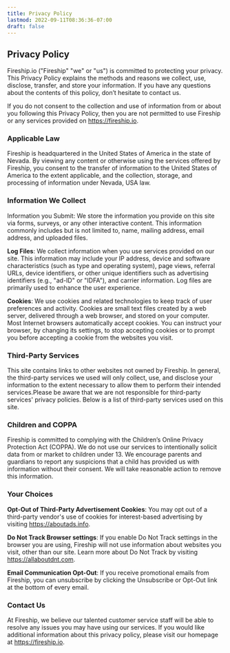 ```yaml
---
title: Privacy Policy
lastmod: 2022-09-11T08:36:36-07:00
draft: false
---
```


## Privacy Policy

Fireship.io ("Fireship" "we" or "us") is committed to protecting your privacy. This Privacy Policy explains the methods and reasons we collect, use, disclose, transfer, and store your information. If you have any questions about the contents of this policy, don’t hesitate to contact us.

If you do not consent to the collection and use of information from or about you following this Privacy Policy, then you are not permitted to use Fireship or any services provided on https://fireship.io.

### Applicable Law
Fireship is headquartered in the United States of America in the state of Nevada. By viewing any content or otherwise using the services offered by Fireship, you consent to the transfer of information to the United States of America to the extent applicable, and the collection, storage, and processing of information under Nevada, USA law.

### Information We Collect
Information you Submit: We store the information you provide on this site via forms, surveys, or any other interactive content. This information commonly includes but is not limited to, name, mailing address, email address, and uploaded files.

**Log Files**: We collect information when you use services provided on our site. This information may include your IP address, device and software characteristics (such as type and operating system), page views, referral URLs, device identifiers, or other unique identifiers such as advertising identifiers (e.g., "ad-ID" or "IDFA"), and carrier information. Log files are primarily used to enhance the user experience.

**Cookies**: We use cookies and related technologies to keep track of user preferences and activity. Cookies are small text files created by a web server, delivered through a web browser, and stored on your computer. Most Internet browsers automatically accept cookies. You can instruct your browser, by changing its settings, to stop accepting cookies or to prompt you before accepting a cookie from the websites you visit.

### Third-Party Services
This site contains links to other websites not owned by Fireship. In general, the third-party services we used will only collect, use, and disclose your information to the extent necessary to allow them to perform their intended services.Please be aware that we are not responsible for third-party services' privacy policies. Below is a list of third-party services used on this site.

### Children and COPPA
Fireship is committed to complying with the Children’s Online Privacy Protection Act (COPPA). We do not use our services to intentionally solicit data from or market to children under 13. We encourage parents and guardians to report any suspicions that a child has provided us with information without their consent. We will take reasonable action to remove this information.

### Your Choices
**Opt-Out of Third-Party Advertisement Cookies**: You may opt out of a third-party vendor's use of cookies for interest-based advertising by visiting https://aboutads.info.

**Do Not Track Browser settings**: If you enable Do Not Track settings in the browser you are using, Fireship will not use information about websites you visit, other than our site. Learn more about Do Not Track by visiting https://allaboutdnt.com.

**Email Communication Opt-Out**: If you receive promotional emails from Fireship, you can unsubscribe by clicking the Unsubscribe or Opt-Out link at the bottom of every email.

### Contact Us
At Fireship, we believe our talented customer service staff will be able to resolve any issues you may have using our services. If you would like additional information about this privacy policy, please visit our homepage at https://fireship.io.
